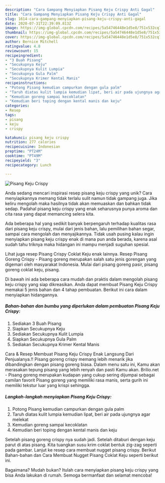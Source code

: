 ```yaml
---
description: "Cara Gampang Menyiapkan Pisang Keju Crispy Anti Gagal"
title: "Cara Gampang Menyiapkan Pisang Keju Crispy Anti Gagal"
slug: 1614-cara-gampang-menyiapkan-pisang-keju-crispy-anti-gagal
date: 2020-07-31T22:39:09.813Z
image: https://img-global.cpcdn.com/recipes/5a54746448e1d5e8/751x532cq70/pisang-keju-crispy-foto-resep-utama.jpg
thumbnail: https://img-global.cpcdn.com/recipes/5a54746448e1d5e8/751x532cq70/pisang-keju-crispy-foto-resep-utama.jpg
cover: https://img-global.cpcdn.com/recipes/5a54746448e1d5e8/751x532cq70/pisang-keju-crispy-foto-resep-utama.jpg
author: Bernice Mitchell
ratingvalue: 4.8
reviewcount: 15
recipeingredient:
- "3 Buah Pisang"
- "Secukupnya Keju"
- "Secukupnya Kulit Lumpia"
- "Secukupnya Gula Palm"
- "Secukupnya Krimer Kental Manis"
recipeinstructions:
- "Potong Pisang kemudian campurkan dengan gula palm"
- "Taruh diatas kulit lumpia kemudian lipat, beri air pada ujungnya agar melekat"
- "Kemudian goreng sampai kecoklatan"
- "Kemudian beri toping dengan kental manis dan keju"
categories:
- Resep
tags:
- pisang
- keju
- crispy

katakunci: pisang keju crispy 
nutrition: 277 calories
recipecuisine: Indonesian
preptime: "PT24M"
cooktime: "PT49M"
recipeyield: "3"
recipecategory: Lunch

---
```



![Pisang Keju Crispy](https://img-global.cpcdn.com/recipes/5a54746448e1d5e8/751x532cq70/pisang-keju-crispy-foto-resep-utama.jpg)

Anda sedang mencari inspirasi resep pisang keju crispy yang unik? Cara menyiapkannya memang tidak terlalu sulit namun tidak gampang juga. Jika keliru mengolah maka hasilnya tidak akan memuaskan dan bahkan tidak sedap. Padahal pisang keju crispy yang enak seharusnya punya aroma dan cita rasa yang dapat memancing selera kita.

Ada beberapa hal yang sedikit banyak berpengaruh terhadap kualitas rasa dari pisang keju crispy, mulai dari jenis bahan, lalu pemilihan bahan segar, sampai cara mengolah dan menyajikannya. Tidak usah pusing kalau ingin menyiapkan pisang keju crispy enak di mana pun anda berada, karena asal sudah tahu triknya maka hidangan ini mampu menjadi suguhan spesial.

Lihat juga resep Pisang Crispy Coklat Keju enak lainnya. Resep Pisang Goreng Crispy - Pisang goreng merupakan salah satu jenis gorengan yang digemari oleh masyarakat Indonesia. Mulai dari pisang goreng pasir, pisang goreng coklat keju, pisang.


Di bawah ini ada beberapa cara mudah dan praktis dalam mengolah pisang keju crispy yang siap dikreasikan. Anda dapat membuat Pisang Keju Crispy memakai 5 jenis bahan dan 4 tahap pembuatan. Berikut ini cara dalam menyiapkan hidangannya.

<!--inarticleads1-->

##### Bahan-bahan dan bumbu yang diperlukan dalam pembuatan Pisang Keju Crispy:

1. Sediakan 3 Buah Pisang
1. Siapkan Secukupnya Keju
1. Sediakan Secukupnya Kulit Lumpia
1. Siapkan Secukupnya Gula Palm
1. Sediakan Secukupnya Krimer Kental Manis


Cara &amp; Resep Membuat Pisang Keju Crispy Enak Langsung Dari Penjualanya.!! Pisang goreng crispy memang lebih menarik jika dibandingkan dengan pisang goreng biasa. Dalam menu satu ini, Kamu akan merasakan tepung pisang yang lebih renyah dan pasti Kamu akan. Brilio.net - Pisang goreng merupakan kudapan yang cukup sering dijumpai sebagai camilan favorit Pisang goreng yang memiliki rasa manis, serta gurih ini memiliki tekstur luar yang krispi sehingga. 

<!--inarticleads2-->

##### Langkah-langkah menyiapkan Pisang Keju Crispy:

1. Potong Pisang kemudian campurkan dengan gula palm
1. Taruh diatas kulit lumpia kemudian lipat, beri air pada ujungnya agar melekat
1. Kemudian goreng sampai kecoklatan
1. Kemudian beri toping dengan kental manis dan keju


Setelah pisang goreng crispy nya sudah jadi. Setelah ditaburi dengan keju parut di atas pisang. Kita tuangkan susu krim coklat bentuk zig-zag seperti pada gambar. Lanjut ke resep cara membuat nugget pisang crispy. Berikut Bahan-bahan dan Cara Membuat Nugget Pisang Coklat Keju seperti berikut ini. 

Bagaimana? Mudah bukan? Itulah cara menyiapkan pisang keju crispy yang bisa Anda lakukan di rumah. Semoga bermanfaat dan selamat mencoba!
